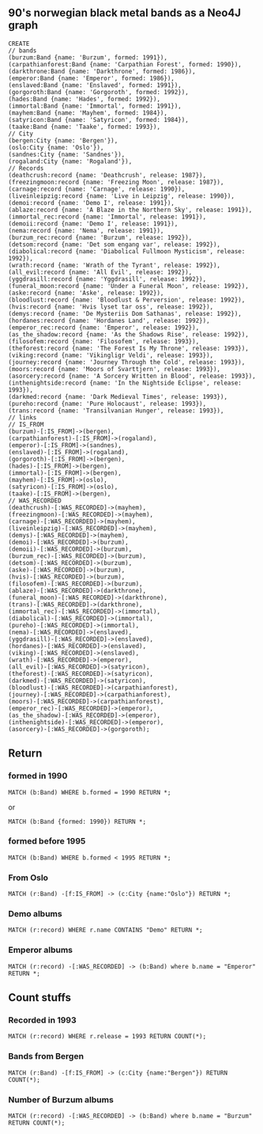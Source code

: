 ## 90's norwegian black metal bands as a Neo4J graph

```
CREATE
// bands
(burzum:Band {name: 'Burzum', formed: 1991}),
(carpathianforest:Band {name: 'Carpathian Forest', formed: 1990}),
(darkthrone:Band {name: 'Darkthrone', formed: 1986}),
(emperor:Band {name: 'Emperor', formed: 1986}),
(enslaved:Band {name: 'Enslaved', formed: 1991}),
(gorgoroth:Band {name: 'Gorgoroth', formed: 1992}),
(hades:Band {name: 'Hades', formed: 1992}),
(immortal:Band {name: 'Immortal', formed: 1991}),
(mayhem:Band {name: 'Mayhem', formed: 1984}),
(satyricon:Band {name: 'Satyricon', formed: 1984}),
(taake:Band {name: 'Taake', formed: 1993}),
// City
(bergen:City {name: 'Bergen'}),
(oslo:City {name: 'Oslo'}),
(sandnes:City {name: 'Sandnes'}),
(rogaland:City {name: 'Rogaland'}),
// Records
(deathcrush:record {name: 'Deathcrush', release: 1987}),
(freezingmoon:record {name: 'Freezing Moon', release: 1987}),
(carnage:record {name: 'Carnage', release: 1990}),
(liveinleipzig:record {name: 'Live in Leipzig', release: 1990}),
(demoi:record {name: 'Demo I', release: 1991}),
(ablaze:record {name: 'A Blaze in the Northern Sky', release: 1991}),
(immortal_rec:record {name: 'Immortal', release: 1991}),
(demoii:record {name: 'Demo I', release: 1991}),
(nema:record {name: 'Nema', release: 1991}),
(burzum_rec:record {name: 'Burzum', release: 1992}),
(detsom:record {name: 'Det som engang var', release: 1992}),
(diabolical:record {name: 'Diabolical Fullmoon Mysticism', release: 1992}),
(wrath:record {name: 'Wrath of the Tyrant', release: 1992}),
(all_evil:record {name: 'All Evil', release: 1992}),
(yggdrasill:record {name: 'Yggdrasill', release: 1992}),
(funeral_moon:record {name: 'Under a Funeral Moon', release: 1992}),
(aske:record {name: 'Aske', release: 1992}),
(bloodlust:record {name: 'Bloodlust & Perversion', release: 1992}),
(hvis:record {name: 'Hvis lyset tar oss', release: 1992}),
(demys:record {name: 'De Mysteriis Dom Sathanas', release: 1992}),
(hordanes:record {name: 'Hordanes Land', release: 1992}),
(emperor_rec:record {name: 'Emperor', release: 1992}),
(as_the_shadow:record {name: 'As the Shadows Rise', release: 1992}),
(filosofem:record {name: 'Filosofem', release: 1993}),
(theforest:record {name: 'The Forest Is My Throne', release: 1993}),
(viking:record {name: 'Vikingligr Veldi', release: 1993}),
(journey:record {name: 'Journey Through the Cold', release: 1993}),
(moors:record {name: 'Moors of Svarttjern', release: 1993}),
(asorcery:record {name: 'A Sorcery Written in Blood', release: 1993}),
(inthenightside:record {name: 'In the Nightside Eclipse', release: 1993}),
(darkmed:record {name: 'Dark Medieval Times', release: 1993}),
(pureho:record {name: 'Pure Holocaust', release: 1993}),
(trans:record {name: 'Transilvanian Hunger', release: 1993}),
// links
// IS_FROM
(burzum)-[:IS_FROM]->(bergen),
(carpathianforest)-[:IS_FROM]->(rogaland),
(emperor)-[:IS_FROM]->(sandnes),
(enslaved)-[:IS_FROM]->(rogaland),
(gorgoroth)-[:IS_FROM]->(bergen),
(hades)-[:IS_FROM]->(bergen),
(immortal)-[:IS_FROM]->(bergen),
(mayhem)-[:IS_FROM]->(oslo),
(satyricon)-[:IS_FROM]->(oslo),
(taake)-[:IS_FROM]->(bergen), 
// WAS_RECORDED
(deathcrush)-[:WAS_RECORDED]->(mayhem),
(freezingmoon)-[:WAS_RECORDED]->(mayhem),
(carnage)-[:WAS_RECORDED]->(mayhem),
(liveinleipzig)-[:WAS_RECORDED]->(mayhem),
(demys)-[:WAS_RECORDED]->(mayhem),
(demoi)-[:WAS_RECORDED]->(burzum),
(demoii)-[:WAS_RECORDED]->(burzum),
(burzum_rec)-[:WAS_RECORDED]->(burzum),
(detsom)-[:WAS_RECORDED]->(burzum),
(aske)-[:WAS_RECORDED]->(burzum),
(hvis)-[:WAS_RECORDED]->(burzum),
(filosofem)-[:WAS_RECORDED]->(burzum),
(ablaze)-[:WAS_RECORDED]->(darkthrone),
(funeral_moon)-[:WAS_RECORDED]->(darkthrone),
(trans)-[:WAS_RECORDED]->(darkthrone),
(immortal_rec)-[:WAS_RECORDED]->(immortal),
(diabolical)-[:WAS_RECORDED]->(immortal),
(pureho)-[:WAS_RECORDED]->(immortal),
(nema)-[:WAS_RECORDED]->(enslaved),
(yggdrasill)-[:WAS_RECORDED]->(enslaved),
(hordanes)-[:WAS_RECORDED]->(enslaved),
(viking)-[:WAS_RECORDED]->(enslaved),
(wrath)-[:WAS_RECORDED]->(emperor),
(all_evil)-[:WAS_RECORDED]->(satyricon),
(theforest)-[:WAS_RECORDED]->(satyricon),
(darkmed)-[:WAS_RECORDED]->(satyricon),
(bloodlust)-[:WAS_RECORDED]->(carpathianforest),
(journey)-[:WAS_RECORDED]->(carpathianforest),
(moors)-[:WAS_RECORDED]->(carpathianforest),
(emperor_rec)-[:WAS_RECORDED]->(emperor),
(as_the_shadow)-[:WAS_RECORDED]->(emperor),
(inthenightside)-[:WAS_RECORDED]->(emperor),
(asorcery)-[:WAS_RECORDED]->(gorgoroth);
```

## Return 

### formed in 1990 

`MATCH (b:Band) WHERE b.formed = 1990 RETURN *;` 

or

`MATCH (b:Band {formed: 1990}) RETURN *;` 

### formed before 1995

`MATCH (b:Band) WHERE b.formed < 1995 RETURN *;`

### From Oslo

`MATCH (r:Band) -[f:IS_FROM] -> (c:City {name:"Oslo"}) RETURN *;`

### Demo albums 

`MATCH (r:record) WHERE r.name CONTAINS "Demo" RETURN *;`

### Emperor albums

`MATCH (r:record) -[:WAS_RECORDED] -> (b:Band) where b.name = "Emperor" RETURN *;`

## Count stuffs

### Recorded in 1993

`MATCH (r:record) WHERE r.release = 1993 RETURN COUNT(*);`

### Bands from Bergen

`MATCH (r:Band) -[f:IS_FROM] -> (c:City {name:"Bergen"}) RETURN COUNT(*);`

### Number of Burzum albums

`MATCH (r:record) -[:WAS_RECORDED] -> (b:Band) where b.name = "Burzum" RETURN COUNT(*);`
